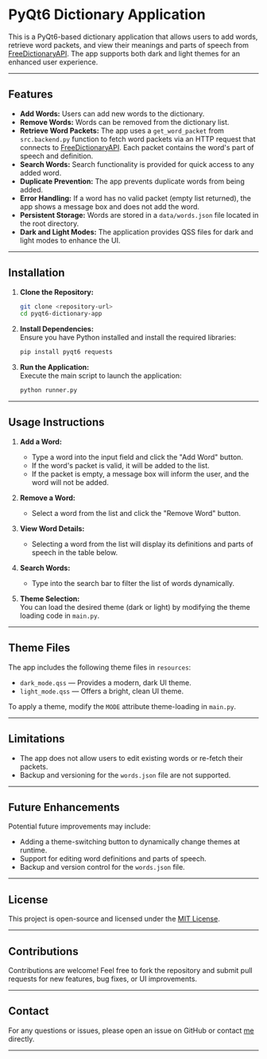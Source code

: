 # PyQt6 Dictionary Application

This is a PyQt6-based dictionary application that allows users to add words, retrieve word packets, and view their meanings and parts of speech from [FreeDictionaryAPI](https://dictionaryapi.dev/). The app supports both dark and light themes for an enhanced user experience.

---

## Features

- **Add Words:** Users can add new words to the dictionary.
- **Remove Words:** Words can be removed from the dictionary list.
- **Retrieve Word Packets:** The app uses a `get_word_packet` from `src.backend.py` function to fetch word packets via an HTTP request that connects to [FreeDictionaryAPI](https://dictionaryapi.dev/). Each packet contains the word's part of speech and definition.
- **Search Words:** Search functionality is provided for quick access to any added word.
- **Duplicate Prevention:** The app prevents duplicate words from being added.
- **Error Handling:** If a word has no valid packet (empty list returned), the app shows a message box and does not add the word.
- **Persistent Storage:** Words are stored in a `data/words.json` file located in the root directory.
- **Dark and Light Modes:** The application provides QSS files for dark and light modes to enhance the UI.

---

## Installation

1. **Clone the Repository:**
   ```bash
   git clone <repository-url>
   cd pyqt6-dictionary-app
   ```

2. **Install Dependencies:**  
   Ensure you have Python installed and install the required libraries:
   ```bash
   pip install pyqt6 requests
   ```

3. **Run the Application:**  
   Execute the main script to launch the application:
   ```bash
   python runner.py
   ```

---

## Usage Instructions

1. **Add a Word:**
   - Type a word into the input field and click the "Add Word" button.
   - If the word's packet is valid, it will be added to the list.
   - If the packet is empty, a message box will inform the user, and the word will not be added.

2. **Remove a Word:**
   - Select a word from the list and click the "Remove Word" button.

3. **View Word Details:**
   - Selecting a word from the list will display its definitions and parts of speech in the table below.

4. **Search Words:**
   - Type into the search bar to filter the list of words dynamically.

5. **Theme Selection:**  
   You can load the desired theme (dark or light) by modifying the theme loading code in `main.py`.

---

## Theme Files

The app includes the following theme files in `resources`:

- `dark_mode.qss` — Provides a modern, dark UI theme.
- `light_mode.qss` — Offers a bright, clean UI theme.

To apply a theme, modify the `MODE` attribute theme-loading in `main.py`.

---

## Limitations

- The app does not allow users to edit existing words or re-fetch their packets.
- Backup and versioning for the `words.json` file are not supported.

---

## Future Enhancements

Potential future improvements may include:
- Adding a theme-switching button to dynamically change themes at runtime.
- Support for editing word definitions and parts of speech.
- Backup and version control for the `words.json` file.

---

## License

This project is open-source and licensed under the [MIT License](LICENSE).

---

## Contributions

Contributions are welcome! Feel free to fork the repository and submit pull requests for new features, bug fixes, or UI improvements.

---

## Contact

For any questions or issues, please open an issue on GitHub or contact [me](bahador.rj@gmail.com) directly.

---